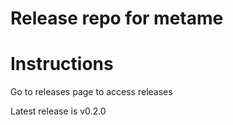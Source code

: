 
# Release repo for metame

# Instructions
Go to releases page to access releases

Latest release is v0.2.0
